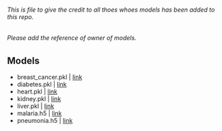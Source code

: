 ###### This is file to give the credit to all thoes whoes models has been added to this repo.
###### Please add the reference of owner of models.

## Models

* breast_cancer.pkl  |  [link](https://github.com/kanchitank/Medibuddy-Smart-Disease-Predictor)
* diabetes.pkl       |  [link](https://github.com/kanchitank/Medibuddy-Smart-Disease-Predictor)
* heart.pkl          |  [link](https://github.com/kanchitank/Medibuddy-Smart-Disease-Predictor)
* kidney.pkl         |  [link](https://github.com/kanchitank/Medibuddy-Smart-Disease-Predictor)
* liver.pkl          |  [link](https://github.com/kanchitank/Medibuddy-Smart-Disease-Predictor)
* malaria.h5         |  [link](https://github.com/kanchitank/Medibuddy-Smart-Disease-Predictor)
* pneumonia.h5       |  [link](https://github.com/kanchitank/Medibuddy-Smart-Disease-Predictor)
